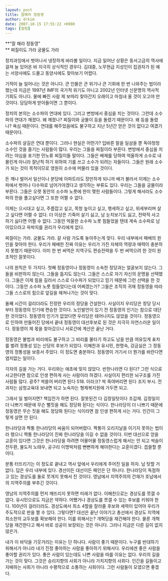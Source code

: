 ```yaml
---
layout: post
title: 잘해라 정동영
author: drkim
date: 2007-10-15 17:55:22 +0900
tags: [컬럼]
---
```

**“잘 해라 정동영”  
** 찌질이도 가라 궁물도 가라

정치과잉에서 벗어나서 냉정하게 바라볼 일이다. 지금 일어난 상황은 동서고금의 역사에 걸쳐 늘 있어온 바 지극히 상식적인 경우다. 김대중, 노무현급 지성인이 집권자가 된 예는 서양사에도 드물고 동양사에도 찾아보기 어렵다. 

기적이 늘 일어나는 것은 아니다. 큰 인물은 큰 위기나 큰 기회에 한 번 나와주는 법이라 했는데 지금은 1997년 IMF의 국가적 위기도 아니고 2002년 인터넷 신문명의 역사적 기회도 아니다. 물에 빠진 사람 제 보따리 찾아간지 오래이고 마침내 올 것이 오고야 만 것이다. 담담하게 받아들이면 그 뿐이다. 

정치의 본의는 소수파의 연대에 있다. 그리고 변방에서 중심을 치는 것이다. 그런데 소수파의 연대가 깨졌다. 왜 깨졌나? 찌질이와 궁물이 등을 돌렸기 때문이다. 왜 등을 돌렸나? 욕심 때문이다. 연대를 해주었음에도 불구하고 지난 5년간 얻은 것이 없다고 여겼기 때문이다. 

소수파의 살길은 연대 뿐이다. 그러나 현실은 어떤가? 입바른 말을 일삼을 뿐 독야청청 소수인 것을 즐기는 사람들이 많다. 우리는 그들을 찌질이라 부른다. 변방에서 중심을 치려는 야심을 포기한 민노류 찌질이들 말이다. 그들은 배제를 당하여 억울하게 소수로 내몰린게 아니라 잘난척 하기 위하여 기를 쓰고 소수가 되려는 자들이다. 그들은 원래 소수가 되는 것이 목적이므로 영원히 소수에 머물러 있을 것이다. 

돈 깨나 벌어서 일산이나 분당에 아파트라도 장만하게 되니까 배가 불러서 이제는 소수파에서 벗어나 다수파로 넘어가야겠다고 생각하는 부류도 있다. 우리는 그들을 궁물이라 부른다. 그들은 오랫 동안의 소수파 노릇에 한이 맺힌 사람들이다. 그렇게 해서라도 소수파의 한을 풀고싶다면 그 또한 어쩔 수 없다.

이제는 으시대고 싶고, 주름잡고 싶고, 목청 높이고 싶고, 행세하고 싶고, 위세부리며 살고 싶다면 어쩔 수 없다. 더 이상은 기죽어 살기 싫고, 남 눈치보기도 싫고, 전략적 사고 하기 싫다면 어쩔 수 없다. 그동안 억울한 소수파 노릇 힘들었을 텐데 계속 소수파로 남아있으라고 윽박지를 권리가 우리에게 없다. 

찌질이는 가라. 궁물도 가라. 갈 사람 가도록 놓아주는게 맞다. 우리 내부에서 패배의 원인을 찾아야 한다. 우리가 패배한 진짜 이유는 우리가 가진 자체의 역량과 매력이 충분하지 못했기 때문이다. 이미 한 번 써먹은 지역구도 편승전략을 두 번 써먹으려 한 것이 원초적인 잘못이다. 

나의 원칙은 두 가지다. 첫째 정동영이나 정동영이 소속한 정당과는 얼굴보지 않는다. 그들을 비판하지 않는다. 그들을 돕지도 않는다. 그들은 스스로 자기 자신의 운명을 선택했다. 그들은 이제 힘을 길러서 스스로 다수파가 되었다고 믿기 때문에 그런 선택을 한 것이다. 그동안 소수파 노릇 힘들었다는데 어쩌겠는가? 그들은 조직의 귀재 정동영을 따라 그들 스스로의 힘으로 앞길을 헤쳐나가는 것이 맞다.

둘째 시간이 걸리더라도 진정한 우리의 정당을 건설한다. 사실이지 우리당은 창당 당시부터 정동영의 인기에 편승한 것이다. 노인발언이 있기 전 정동영의 인기는 참으로 대단한 것이었다. 정동영의 인기가 없었다면 우리당은 태어나지도 않았을 것이다. 정동영으로 인하여 만들어진 당에서 끝내 정동영이 대선후보로 된 것은 지극히 자연스러운 일이다. 정동영이 제 몫을 찾아갔으니 서로간에 계산은 끝난 거다. 

정동영은 불법과 비리에도 불구하고 그 비리를 물타기 하고도 남을 만큼 여유있게 표차를 벌려 정통성 있는 신당의 후보가 되었다. 이해찬과 유시민, 한명숙, 강금실은 그 정동영의 정통성을 보증서 주었다. 이 정도면 충분하다. 정동영이 거기서 더 뭔가를 바란다면 염치없는 일이다. 

각자의 길을 가는 거다. 우리와는 애초에 맞지 않았다. 반한나라면 다 된다? 그런 식으로 사고한다면 참으로 인생 편하게 사는 사람이라 하겠다. 사실이지 편리한 뇌구조를 가진 사람들 많다. 광주? 싹쓸어 버리면 된다 518. 이라크? 싹 죽여버리면 된다 조지 부시. 전과자는 삼청교육대 보내면 되고 노숙자는 형제복지원에 가두면 되고. 

그래서 일 벌어지면? 책임전가 하면 된다. 잘못된건 다 김정일탓이다 조갑제. 김정일이 더 나쁘기 때문에 무슨 뻘짓을 해도 정당화 된다는 식이다. 한나라당이 더 나쁘기 때문에 정동영은 무슨 짓을 해도 정당화 된다는 식이라면 참 인생 편하게 사는 거다. 인간이 그렇게 살면 안 된다. 

한나라당과 짝퉁 한나라당의 싸움이 되어버렸다. 짝퉁이 오리지날을 이기지 못하는 법이라 했으니 짝퉁 한나라당이 진짜 한나라당을 이길 수 없을 것이다. 이번 대선으로 얻을 교훈이 있다면 그것은 한나라당을 하려면 어물어물 정동영스럽게 해서는 안 되고 싹슬이 전두환, 물도저 노태우, 공구리 이명박처럼 뻔뻔하게 해야한다는 교훈이겠다. 씁쓸할 뿐이다. 

분통 터뜨리기는 이 정도로 끝내고 역사 앞에서 우리에게 주어진 일을 하자. 남 탓할 거 없다. 답은 우리 내부에 있다. 경선이든 대선이든 패인은 단 하나다. 한나라당이 독점하고 있는 경상도를 둘로 쪼개지 못해서 진 것이다. 영남에서 지역주의의 건재가 호남에서의 지역주의를 부추긴 것이다. 

영남의 지역주의를 먼저 깨뜨리지 못하면 미래가 없다. 이해찬으로는 경상도를 쪼갤 수 없다. 유시민으로도 지금은 약하다. 어쨌거나 경상도를 쪼갤 수 있는 후보를 키워야 한다. 100년이 걸리더라도. 경상도에서 최소 4할을 잘라줄 후보와 세력이 있어야 우리가 주도적으로 판을 짤 수 있다. 그렇다면? 대선은 끝난 이야기고 총선에서 경상도 지역에 최소한의 교두보를 확보해야 한다. 이를 위해서는? 개혁당을 재건해야 한다. 물론 개혁당을 재건한다고 해서 바로 성공이 보장되는 것은 아니다. 그러나 지금은 다른 길이 없지 않은가. 

내가 이 바닥을 기웃거리는 이유는 단 하나다. 사람이 좋기 때문이다. 누구를 반대하기 위해서가 아니라 내가 진정 좋아하는 사람을 좋아하기 위해서다. 우리에겐 좋은 사람을 좋아할 권리가 있다. 좋은 사람이 있는데도 나쁜 사람을 따를 이유는 없다. 우리의 길을 가는 것이 맞다. 그것은 승리지향의 사회가 아니라 가치지향의 사회다. 인간을 길들이고 지배하는 사회가 아니라 수평적으로 소통하는 사회이다. 그런 사람들이 모였으면 좋겠다.